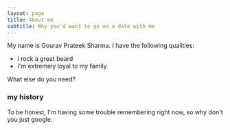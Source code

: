 ```yaml
---
layout: page
title: About me
subtitle: Why you'd want to go on a date with me
---
```


My name is Gourav Prateek Sharma. I have the following qualities:

- I rock a great beard
- I'm extremely loyal to my family

What else do you need?

### my history

To be honest, I'm having some trouble remembering right now, so why don't you just google.
